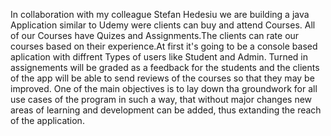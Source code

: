 In collaboration with my colleague Stefan Hedesiu we are building a java Application similar to Udemy were clients can buy and attend Courses. All of our Courses have Quizes and Assignments.The clients can rate our courses based on their experience.At first it's going to be a console based aplication with diffrent Types of users like Student and Admin.
Turned in assignements will be graded as a feedback for the students and the clients of the app will be able to send reviews of the courses so that they may be improved. 
One of the main objectives is to lay down tha groundwork for all use cases of the program in such a way, that without major changes new areas of learning and development can be added, thus extanding the reach of the application.

